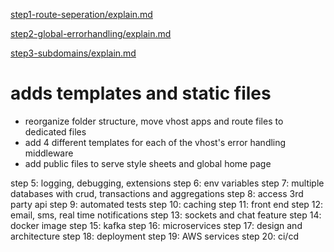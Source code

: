 [step1-route-seperation/explain.md](https://github.com/dheeraj-br/random/blob/step1-route-seperation/explain.md)

[step2-global-errorhandling/explain.md](https://github.com/dheeraj-br/random/blob/step2-global-errorhandling/explain.md)

[step3-subdomains/explain.md](https://github.com/dheeraj-br/random/blob/step3-subdomains/explain.md)

# adds templates and static files

- reorganize folder structure, move vhost apps and route files to dedicated files
- add 4 different templates for each of the vhost's error handling middleware
- add public files to serve style sheets and global home page

step 5: logging, debugging, extensions
step 6: env variables
step 7: multiple databases with crud, transactions and aggregations
step 8: access 3rd party api
step 9: automated tests
step 10: caching
step 11: front end
step 12: email, sms, real time notifications
step 13: sockets and chat feature
step 14: docker image
step 15: kafka
step 16: microservices
step 17: design and architecture
step 18: deployment
step 19: AWS services
step 20: ci/cd
